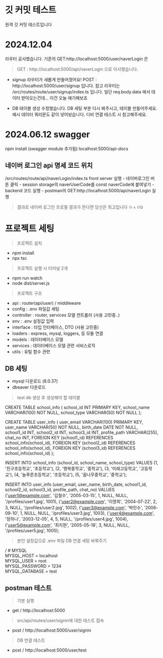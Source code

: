 # 깃 커밋 테스트
원격 깃 커밋 테스트입니다

# 2024.12.04
라우터 공사했습니다.
기존의 GET:http://localhost:5000/user/naverLogin 은 
> GET : http://localhost:5000/api/naverLogin
으로 이사했습니다.

* signup 라우터가 새롭게 만들어졌어요!
POST : http://localhost:5000/user/signup
입니다. 
참고 라우터는 /src/routes/route/user/signup/index.ts 입니다.
일단 req.body.data 에서 데이터 받아오는건데... 이건 오늘 얘기해보죠

* DB 테이블 생성 수정했습니다. DB 세팅 부분 다시 봐주시고, 
테이블 만들어주세요.
예시 데이터 쿼리문도 같이 넣어놨습니다. 디비 연결 테스트 시 참고해주세요.

# 2024.06.12 swagger
npm install (swagger module 추가됨)
localhost:5000/api-docs 

## 네이버 로그인 api 명세 코드 위치 
/src/routes/route/api/naverLogin/index.ts
front server 실행 - 네이버로그인 버튼 클릭 - session storage의 naverUserCode를 const naverCode에 붙여넣기 - backend 코드 실행 - postman의 GET:http://localhost:5000/api/naverLogin 실행

> 결과로 네이버 로그인 프로필 결과가 뜬다면 당신은 최고입니다 ㅇㅅㅇb


# 프로젝트 세팅
> 프로젝트 설치
- npm install
- npx tsc 

> 프로젝트 실행 시 터미널 2개
- npm run watch
- node dist/server.js

>  프로젝트 구조 
- api : router(api/user) / middleware 
- config : .env 파일값 세팅
- controller : router, services 모델 컨트롤러 (사용 고민중..)
- env : .env 설정값 입력
- interface : 타입 인터페이스, DTO (사용 고민중)
- loaders : express, mysql, loggers, 등 모듈 연결 
- models : 데이터베이스 모델
- services : 데이터베이스 모델 관련 서비스로직
- utils : 유틸 함수 관련

## DB 세팅
- mysql 다운로드 (8.0.37)
- dbeaver 다운로드

> test db 생성 후 생성해야 할 테이블

CREATE TABLE school_info (
    school_id INT PRIMARY KEY,
    school_name VARCHAR(100) NOT NULL,
    school_type VARCHAR(50) NOT NULL
);

CREATE TABLE user_info (
    user_email VARCHAR(100) PRIMARY KEY,
    user_name VARCHAR(50) NOT NULL,
    birth_date DATE NOT NULL,
    school1_id INT,
    school2_id INT,
    school3_id INT,
    profile_path VARCHAR(255),
    chat_no INT,
    FOREIGN KEY (school1_id) REFERENCES school_info(school_id),
    FOREIGN KEY (school2_id) REFERENCES school_info(school_id),
    FOREIGN KEY (school3_id) REFERENCES school_info(school_id)
);

INSERT INTO school_info (school_id, school_name, school_type) VALUES
(1, '친구초등학교', '초등학교'),
(2, '행복중학교', '중학교'),
(3, '미래고등학교', '고등학교'),
(4, '늘푸른초등학교', '초등학교'),
(5, '꿈나무중학교', '중학교');

INSERT INTO user_info (user_email, user_name, birth_date, school1_id, school2_id, school3_id, profile_path, chat_no) VALUES
('user1@example.com', '김철수', '2005-03-15', 1, NULL, NULL, '/profiles/user1.jpg', 1001),
('user2@example.com', '이영희', '2004-07-22', 2, 3, NULL, '/profiles/user2.jpg', 1002),
('user3@example.com', '박민수', '2006-09-10', 1, NULL, NULL, '/profiles/user3.jpg', 1003),
('user4@example.com', '정하나', '2003-12-05', 4, 5, NULL, '/profiles/user4.jpg', 1004),
('user5@example.com', '최지현', '2005-05-18', 3, NULL, NULL, '/profiles/user5.jpg', 1005);



> 본인 설정값으로 .env 파일 DB 연결 세팅 바꿔주기

  / # MYSQL <br>
MYSQL_HOST = localhost <br>
MYSQL_USER = root <br>
MYSQL_PASSWORD = 1234 <br>
MYSQL_DATABASE = test <br>


## postman 테스트
> 기본 실행
- get / http://localhost:5000

> src/api/routes/user/signin에 대한 테스트 접속
- post / http://localhost:5000/user/signin

> DB 연결 테스트
- post / http://localhost:5000/user/test 
